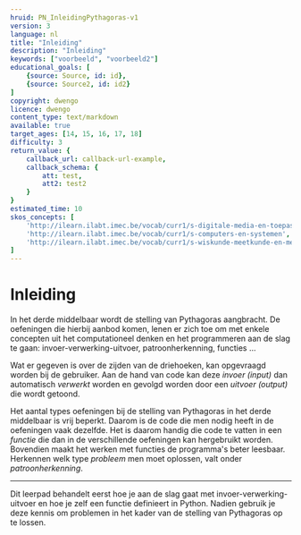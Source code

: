 ```yaml
---
hruid: PN_InleidingPythagoras-v1
version: 3
language: nl
title: "Inleiding"
description: "Inleiding"
keywords: ["voorbeeld", "voorbeeld2"]
educational_goals: [
    {source: Source, id: id}, 
    {source: Source2, id: id2}
]
copyright: dwengo
licence: dwengo
content_type: text/markdown
available: true
target_ages: [14, 15, 16, 17, 18]
difficulty: 3
return_value: {
    callback_url: callback-url-example,
    callback_schema: {
        att: test,
        att2: test2
    }
}
estimated_time: 10
skos_concepts: [
    'http://ilearn.ilabt.imec.be/vocab/curr1/s-digitale-media-en-toepassingen', 
    'http://ilearn.ilabt.imec.be/vocab/curr1/s-computers-en-systemen', 
    'http://ilearn.ilabt.imec.be/vocab/curr1/s-wiskunde-meetkunde-en-metend-rekenen'
]
---
```


# Inleiding
In het derde middelbaar wordt de stelling van Pythagoras aangbracht. De oefeningen die hierbij aanbod komen, lenen er zich toe om met enkele concepten uit het computationeel denken en het programmeren aan de slag te gaan: invoer-verwerking-uitvoer, patroonherkenning, functies ... 

Wat er gegeven is over de zijden van de driehoeken, kan opgevraagd worden bij de gebruiker. Aan de hand van code kan deze _invoer (input)_ dan automatisch _verwerkt_ worden en gevolgd worden door een _uitvoer (output)_ die wordt getoond.

Het aantal types oefeningen bij de stelling van Pythagoras in het derde middelbaar is vrij beperkt. Daarom is de code die men nodig heeft in de oefeningen vaak dezelfde. Het is daarom handig die code te vatten in een _functie_ die dan in de verschillende oefeningen kan hergebruikt worden. Bovendien maakt het werken met functies de programma's beter leesbaar.
Herkennen welk type _probleem_ men moet oplossen, valt onder _patroonherkenning_. 

---
Dit leerpad behandelt eerst hoe je aan de slag gaat met invoer-verwerking-uitvoer en hoe je zelf een functie definieert in Python. Nadien gebruik je deze kennis om problemen in het kader van de stelling van Pythagoras op te lossen. 
